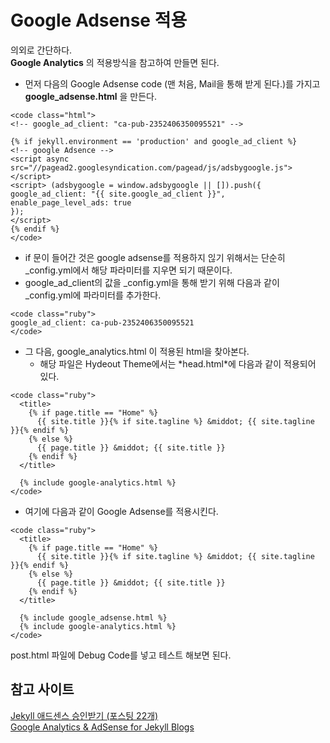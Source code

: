 Google Adsense 적용
===================

의외로 간단하다.\
**Google Analytics** 의 적용방식을 참고하여 만들면 된다.

-   먼저 다음의 Google Adsense code (맨 처음, Mail을 통해 받게 된다.)를
    가지고 **google\_adsense.html** 을 만든다.

<!-- -->

    <code class="html">
    <!-- google_ad_client: "ca-pub-2352406350095521" -->

    {% if jekyll.environment == 'production' and google_ad_client %}
    <!-- google Adsence -->
    <script async src="//pagead2.googlesyndication.com/pagead/js/adsbygoogle.js"></script>
    <script> (adsbygoogle = window.adsbygoogle || []).push({
    google_ad_client: "{{ site.google_ad_client }}",
    enable_page_level_ads: true
    });
    </script>
    {% endif %}
    </code>

-   if 문이 들어간 것은 google adsense를 적용하지 읺기 위해서는 단순히
    \_config.yml에서 해당 파라미터를 지우면 되기 때문이다.
-   google\_ad\_client의 값을 \_config.yml을 통해 받기 위해 다음과 같이
    \_config.yml에 파라미터를 추가한다.

<!-- -->

    <code class="ruby">
    google_ad_client: ca-pub-2352406350095521
    </code>

-   그 다음, google\_analytics.html 이 적용된 html을 찾아본다.
    -   해당 파일은 Hydeout Theme에서는 \*head.html\*에 다음과 같이
        적용되어 있다.

<!-- -->

    <code class="ruby">
      <title>
        {% if page.title == "Home" %}
          {{ site.title }}{% if site.tagline %} &middot; {{ site.tagline }}{% endif %}
        {% else %}
          {{ page.title }} &middot; {{ site.title }}
        {% endif %}
      </title>

      {% include google-analytics.html %}
    </code>

-   여기에 다음과 같이 Google Adsense를 적용시킨다.

<!-- -->

    <code class="ruby">
      <title>
        {% if page.title == "Home" %}
          {{ site.title }}{% if site.tagline %} &middot; {{ site.tagline }}{% endif %}
        {% else %}
          {{ page.title }} &middot; {{ site.title }}
        {% endif %}
      </title>

      {% include google_adsense.html %}
      {% include google-analytics.html %}
    </code>

post.html 파일에 Debug Code를 넣고 테스트 해보면 된다.

참고 사이트
-----------

[Jekyll 애드센스 승인받기 (포스팅
22개)](http://leechoong.com/posts/2018/jekyll_adsense/)\
[Google Analytics & AdSense for Jekyll
Blogs](https://flipdazed.github.io/blog/website/google-adsense-and-google-analytics)

